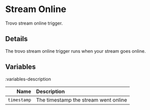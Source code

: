 # Stream Online
Trovo stream online trigger.

## Details
The trovo stream online trigger runs when your stream goes online.

## Variables
:variables-description

Name | Description
----:|:------------
`timestamp` | The timestamp the stream went online